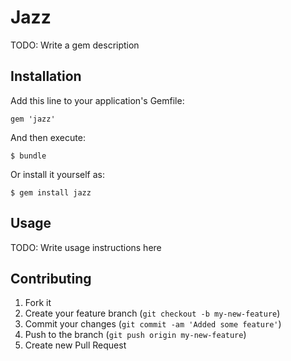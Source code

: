 # Jazz

TODO: Write a gem description

## Installation

Add this line to your application's Gemfile:

    gem 'jazz'

And then execute:

    $ bundle

Or install it yourself as:

    $ gem install jazz

## Usage

TODO: Write usage instructions here

## Contributing

1. Fork it
2. Create your feature branch (`git checkout -b my-new-feature`)
3. Commit your changes (`git commit -am 'Added some feature'`)
4. Push to the branch (`git push origin my-new-feature`)
5. Create new Pull Request

